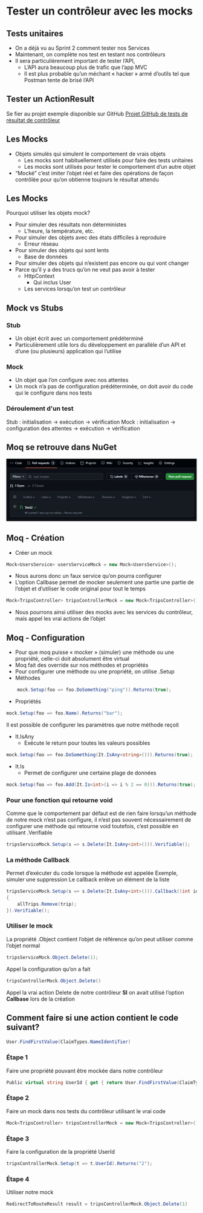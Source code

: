 # Tester un contrôleur avec les mocks

## Tests unitaires

- On a déjà vu au Sprint 2 comment tester nos Services
- Maintenant, on complète nos test en testant nos contrôleurs
- Il sera particulièrement important de tester l’API, 
    - L’API aura beaucoup plus de trafic que l’app MVC
    - Il est plus probable qu’un méchant « hacker » armé d’outils tel que Postman tente de brisé l’API

## Tester un ActionResult

Se fier au projet exemple disponible sur GitHub
[Projet GitHub de tests de résultat de contrôleur](https://github.com/CEM-420-5W5/action.result)

## Les Mocks

- Objets simulés qui simulent le comportement de vrais objets
    - Les mocks sont habituellement utilisés pour faire des tests unitaires
    - Les mocks sont utilisés pour tester le comportement d’un autre objet
- “Mocké” c’est imiter l’objet réel et faire des opérations de façon contrôlée pour qu’on obtienne toujours le résultat attendu

## Les Mocks

Pourquoi utiliser les objets mock?
- Pour simuler des résultats non déterministes
    - L’heure, la température, etc.
- Pour simuler des objets avec des états difficiles à  reproduire
    - Erreur réseau
- Pour simuler des objets qui sont lents
    - Base de données
- Pour simuler des objets qui n’existent pas encore ou qui vont changer
- Parce qu’il y a des trucs qu’on ne veut pas avoir à tester
    - HttpContext
        - Qui inclus User
    - Les services lorsqu’on test un contrôleur

## Mock vs Stubs

### Stub 
- Un objet écrit avec un comportement prédéterminé
- Particulièrement utile lors du développement en parallèle d’un API et d’une (ou plusieurs) application qui l’utilise

### Mock
- Un objet que l’on configure avec nos attentes
- Un mock n’a pas de configuration prédéterminée, on doit avoir du code qui  le configure dans nos tests

### Déroulement d'un test
Stub : initialisation \-\> exécution \-\> vérification
Mock : initialisation \-\> configuration des attentes \-\> exécution \-\> vérification

## Moq se retrouve dans NuGet

![alt text](image.png)

## Moq - Création

- Créer un mock
```csharp
Mock<UsersService> usersServiceMock = new Mock<UsersService>();
```
- Nous aurons donc un faux service qu’on pourra configurer
- L’option Callbase permet de mocker seulement une partie une partie de l’objet et d’utiliser le code original pour tout le temps
```csharp
Mock<TripsController> tripsControllerMock = new Mock<TripsController>() { CallBase = true };
```
- Nous pourrons ainsi utiliser des mocks avec les services du contrôleur, mais appel les vrai actions de l’objet

## Moq - Configuration

- Pour que moq puisse « mocker » (simuler) une méthode ou une propriété, celle-ci doit absolument être virtual
- Moq fait des override sur nos méthodes et propriétés
- Pour configurer une méthode ou une propriété, on utilise .Setup
- Méthodes

```csharp
    mock.Setup(foo => foo.DoSomething("ping")).Returns(true);
```
- Propriétés

```csharp
mock.Setup(foo => foo.Name).Returns("bar");
```

Il est possible de configurer les paramètres que notre méthode reçoit

- It.IsAny
    - Exécute le return pour toutes les valeurs possibles
```csharp
mock.Setup(foo => foo.DoSomething(It.IsAny<string>())).Returns(true);
```

- It.Is
    - Permet de configurer une certaine plage de données
```csharp
mock.Setup(foo => foo.Add(It.Is<int>(i => i % 2 == 0))).Returns(true);
```

### Pour une fonction qui retourne void

Comme que le comportement par défaut est de rien faire lorsqu’un méthode de notre mock n’est pas configure, il n’est pas souvent nécessairement de configurer une méthode qui retourne void toutefois, c’est possible en utilisant .Verifiable
```csharp
tripsServiceMock.Setup(s => s.Delete(It.IsAny<int>())).Verifiable();
```

### La méthode Callback
Permet d’exécuter du code lorsque la méthode est appelée
Exemple, simuler une suppression
Le callback enlève un élément de la liste
```csharp
tripsServiceMock.Setup(s => s.Delete(It.IsAny<int>())).Callback((int id) =>
{
    allTrips.Remove(trip);
}).Verifiable();
```

### Utiliser le mock

La propriété .Object contient l’objet de référence qu’on peut utiliser comme l’objet normal
```csharp
tripsServiceMock.Object.Delete(1);
```
Appel la configuration qu’on a fait
```csharp
tripsControllerMock.Object.Delete()
```
Appel la vrai action Delete de notre contrôleur **SI** on avait utilisé l’option **Callbase** lors de la création


## Comment faire si une action contient le code suivant?
```csharp
User.FindFirstValue(ClaimTypes.NameIdentifier)
```

### Étape 1 
Faire une propriété pouvant être mockée dans notre contrôleur
```csharp
Public virtual string UserId { get { return User.FindFirstValue(ClaimTypes.NameIdentifier)!; } }
```

### Étape 2
Faire un mock dans nos tests du contrôleur utilisant le vrai code
```csharp
Mock<TripsController> tripsControllerMock = new Mock<TripsController>() { CallBase = true };
```

### Étape 3
Faire la configuration de la propriété UserId
```csharp
tripsControllerMock.Setup(t => t.UserId).Returns("2");
```

### Étape 4
Utiliser notre mock
```csharp
RedirectToRouteResult result = tripsControllerMock.Object.Delete(1)
```






